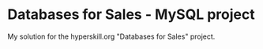 # Databases for Sales - MySQL project

My solution for the hyperskill.org "Databases for Sales" project.
